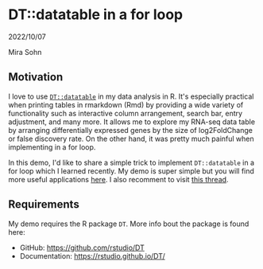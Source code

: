 # DT::datatable in a for loop

2022/10/07

Mira Sohn

## Motivation

I love to use [`DT::datatable`](https://rstudio.github.io/DT/) in my data analysis in R. It's especially practical when printing tables in rmarkdown (Rmd) by providing a wide variety of functionality such as interactive column arrangement, search bar, entry adjustment, and many more. It allows me to explore my RNA-seq data table by arranging differentially expressed genes by the size of log2FoldChange or false discovery rate. On the other hand, it was pretty much painful when implementing in a for loop. 

In this demo, I'd like to share a simple trick to implement `DT::datatable` in a for loop which I learned recently. My demo is super simple but you will find more useful applications [here](http://michaeljw.com/blog/post/subchunkify/). I also recomment to visit [this thread](https://stackoverflow.com/questions/39732560/why-does-datatable-not-print-when-looping-in-rmarkdown).


## Requirements

My demo requires the R package `DT`. More info bout the package is found here:

- GitHub: https://github.com/rstudio/DT
- Documentation: https://rstudio.github.io/DT/

